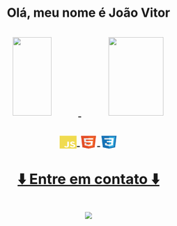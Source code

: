 <h1 align="center">Olá, meu nome é João Vitor<h1>

<div align="center">
  <a href="https://github.com/joaovitorscr">
  <img height="180em" width="42%" src="https://github-readme-stats.vercel.app/api?username=joaovitorscr&show_icons=true&theme=radical&include_all_commits=true&count_private=true"/>
  <img height="180em" width="50%" src="https://github-readme-stats.vercel.app/api/top-langs/?username=joaovitorscr&layout=compact&langs_count=7&theme=radical"/>
</div>

<div align="center" style="display: inline_block"><br>
  <img align="center" alt="Js" height="30" width="40" src="https://raw.githubusercontent.com/devicons/devicon/master/icons/javascript/javascript-plain.svg">
  <img align="center" alt="Html" height="30" width="40" src="https://raw.githubusercontent.com/devicons/devicon/master/icons/html5/html5-original.svg">
  <img align="center" alt="Css" height="30" width="40" src="https://raw.githubusercontent.com/devicons/devicon/master/icons/css3/css3-original.svg">
</div>

<div align="center">
  <h3>⬇️ Entre em contato ⬇️</h3>
  <a href="mailto:contato.joaovitorscr@gmail.com" target="_blank"><img src="https://img.shields.io/badge/Gmail-D14836?style=for-the-badge&logo=gmail&logoColor=white" target="_blank"></a>
</div>
